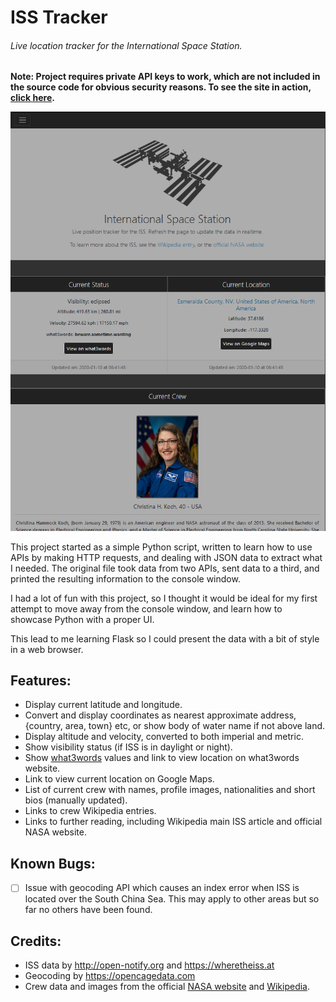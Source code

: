 # ISS Tracker
###### Live location tracker for the International Space Station.
**Note: Project requires private API keys to work, which are not included in the source code for obvious security reasons. To see the site in action, [click here](https://dcxpython.pythonanywhere.com/).**

![Image of site in action](screenprint.png)

This project started as a simple Python script, written to learn how to use APIs by making HTTP requests, and dealing with JSON data to extract what I needed. The original file took data from two APIs, sent data to a third, and printed the resulting information to the console window.

I had a lot of fun with this project, so I thought it would be ideal for my first attempt to move away from the console window, and learn how to showcase Python with a proper UI.

This lead to me learning Flask so I could present the data with a bit of style in a web browser.

## Features:
- Display current latitude and longitude.
- Convert and display coordinates as nearest approximate address, {country, area, town} etc, or show body of water name if not above land.
- Display altitude and velocity, converted to both imperial and metric.
- Show visibility status (if ISS is in daylight or night).
- Show [what3words](https://what3words.com/) values and link to view location on what3words website.
- Link to view current location on Google Maps.
- List of current crew with names, profile images, nationalities and short bios (manually updated).
- Links to crew Wikipedia entries.
- Links to further reading, including Wikipedia main ISS article and official NASA website.

## Known Bugs:
- [ ] Issue with geocoding API which causes an index error when ISS is located over the South China Sea. This may apply to other areas but so far no others have been found.

## Credits:
- ISS data by http://open-notify.org and https://wheretheiss.at
- Geocoding by https://opencagedata.com
- Crew data and images from the official [NASA website](https://www.nasa.gov/mission_pages/station/expeditions/expedition61/index.html) and [Wikipedia](https://wikipedia.org).
